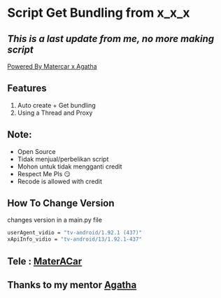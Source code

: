 # Script Get Bundling from x_x_x

## _This is a last update from me, no more making script_

[Powered By Matercar x Agatha](https://t.me/MaterIsCar)

## Features

1. Auto create + Get bundling
2. Using a Thread and Proxy

## Note:

- Open Source
- Tidak menjual/perbelikan script
- Mohon untuk tidak mengganti credit
- Respect Me Pls 😏
- Recode is allowed with credit

## How To Change Version

changes version in a main.py file

```sh
userAgent_vidio = "tv-android/1.92.1 (437)"
xApiInfo_vidio = "tv-android/13/1.92.1-437"
```

## Tele : [MaterACar](https://t.me/MaterACar)

## Thanks to my mentor [Agatha](https://t.me/chsangkara)
